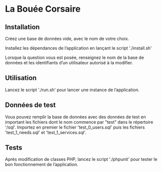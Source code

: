 La Bouée Corsaire
=================

## Installation

Créez une base de données vide, avec le nom de votre choix.

Installez les dépendances de l’application en lançant le script './install.sh'

Lorsque la question vous est posée, renseignez le nom de la base de données et
 les identifiants d’un utilisateur autorisé à la modifier.

## Utilisation

Lancez le script './run.sh' pour lancer une instance de l’application.

## Données de test

Vous pouvez remplir la base de données avec des données de test en important les
 fichiers dont le nom commence par "test" dans le répertoire '/sql'. Importez en
 premier le fichier 'test_0_users.sql' puis les fichiers 'test_1_needs.sql' et
 'test_1_services.sql'.

## Tests

Après modification de classes PHP, lancez le script './phpunit' pour tester le
 bon fonctionnement de l’application.
